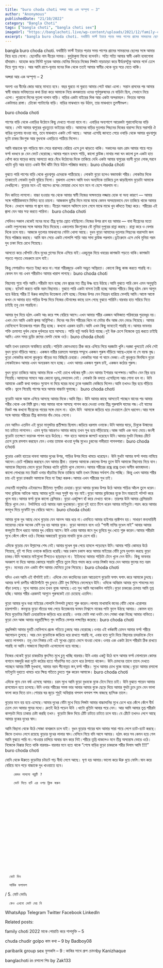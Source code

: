 ```yaml
---
title: "buro choda choti অপ্সরা আর এক অস্পৃশ্য – 3"
author: "Anonymous"
publishedDate: "21/10/2022"
category: "Bangla Choti"
tags: ["bangla choti", "bangla choti sex"]
imageUrl: "https://banglachoti.live/wp-content/uploads/2021/12/family-choti-2022-150x150.jpg"
excerpt: "bangla buro choda choti. যথারীতি ফার্স্ট ইয়ারে পড়ার সময় পাশের গ্রামের সামন্তদের ছেলের সঙ্গে আমার বিয়ে হয়ে গেলো। ছেলেটির নাম দীপ্তেন সামন্ত। বুলুঠাকুমা মিথ্যে বলেননি। সত্যি সত্যি আমার স্বামী একটা হাবাগ..."
---
```


bangla buro choda choti. যথারীতি ফার্স্ট ইয়ারে পড়ার সময় পাশের গ্রামের সামন্তদের ছেলের সঙ্গে আমার বিয়ে হয়ে গেলো। ছেলেটির নাম দীপ্তেন সামন্ত। বুলুঠাকুমা মিথ্যে বলেননি। সত্যি সত্যি আমার স্বামী একটা হাবাগোবা হাঁদারাম। যাহোক করে মিনিট দুয়েক আমার যোনির ভিতরে নিজের লিঙ্গটা নাড়াচাড়া করে বীর্য্যরসটুকু আমার গর্ভে ঢেলে দিয়ে শুয়ে পড়ে। আর আমি রাগে-ঘৃনায় মনের দিক থেকে ততই আমার স্বামীর থেকে দূরে সরে যেতে থাকি।


অপ্সরা আর এক অস্পৃশ্য – 2


অবশ্য ওর বীর্যের জোর আছে মানতে হবে। বছর ঘুরতে না ঘুরতে আমার পেটে বাচ্চা এলো। সন্তান প্রসবের পর আমার স্বামী বাচ্চার ভবিষ্যতের কথা চিন্তা করে আমাকে নিয়ে কলকাতায় ওদের পূর্বপুরুষদের যে বাড়িটা ছিল, সেখানে নিয়ে এলো। পুরোনো দিনের দুতলা দালান বাড়ি। বাড়ির একটা বাইরের দিক আর একটা অন্দরমহল। ভিতরে আসার একটামাত্র রাস্তা। চৌকো প্যাটার্নের বাড়ি। বাড়ির মাঝখানে বড় উঠান, তার মাঝখানে তুলসীমণ্ডপ।


buro choda choti


পাশের বাড়ি থেকে এবাড়ির উঠোনে কিছু দেখতে পাওয়া যাবে না। এবাড়ির অন্যপাশে আরেকটা পুরানোদিনের বাড়ি আছে। সেটা আমার শ্বশুরের খুড়তুতো ভাইয়ের বাড়ি। আমাদের বাড়ির দুতলার পিছনের দিকের বারান্দা দিয়ে সরাসরি ঐ বাড়ির দুতলায় যাওয়া যায়, তবে মাঝখানে একটা গেট আছে। আমরা এসেছি জানতে পেরে ওবাড়ি থেকে আমার খুড়শ্বশুর দুটো চাকর কিংশুক আর বুধনকে এবাড়িতে পাঠিয়ে দিলেন।


আমি বাচ্চাকে ঘুম পাড়িয়ে স্নান সেরে বারান্দায় বেরিয়ে এসে চুল ঝাড়তে থাকি। সকালের নরম রোদ আমার গায়ে পড়ে ফর্সা ধবধবে রং যেন ফেটে বেরোচ্ছে।আমার পরনে হলদে শাড়ি, কালো ব্লাউজ।মাথার লম্বা ঘন কালো চুল একটা হাত খোঁপা করে ঘাড়ের কাছে আলতো করে বেঁধে উঠোনের দিকে তাকিয়ে দেখি একটা আমার শ্বশুরের বয়সী বুড়ো লোক,পরনে খাটো ধুতি আর হাতে একটা দীর্ঘ ঝাঁটা নিয়ে উঠান পরিষ্কার করছে। buro choda choti


বুঝতে পারি পাশের বাড়ি থেকে খুড়শ্বশুর এদেরকে পাঠিয়েছে। লোকটা বুড়ো হলেও ষন্ডামার্কা শরীর। লোকটার দিকে তাকাতেই লোকটা মুখটা ঘুরিয়ে নিলো। বুঝলাম এতক্ষন আমি যখন অন্যদিকে তাকিয়ে চুল ঝাড়ছিলাম বুড়োটা আমাকে দেখছিলো। বুড়োর মনে এই বয়সেও রসের ফোয়ারা দেখে মনে মনে না হেসে পারলাম না।












দিন কাটতে লাগলো। বাচ্চা হওয়ার পর থেকে আমার স্বামী নিজের অক্ষমতার লজ্জায় হোক বা অন্য কারণে — আমার সঙ্গে শারীরিকভাবে মিলিত হতে চায়না। আজকাল ছুটির দিনে মাঝে মাঝে কেমন অসহায়ভাবে যেন তাকিয়ে থাকে আমার দিকে। দেখলে আমার গা জ্বলে যায়। দীপ্তেন সকালে অফিসে চলে গেলে মাঝে মাঝে খুব কাঁদতে ইচ্ছা করে। শরীরের এই জ্বালা যেন আর সহ্য করতে পারিনা।  buro choda choti


সেদিনও সকাল থেকেই মনের মধ্যে তীব্র ঘৃণার স্রোত বইছিলো।নিজের উপর রাগ হয় আমার — বাবা দীপ্তেনের মতো একটা নপুংসকের সঙ্গে আমার বিয়ে দিয়েছে।একতলায় কিংশুকের বৌ মুনিয়া দুপুরের রান্না করছে। রান্না করে ও বেলার দিকে চলে যায়। আজকে দুতলার মাঝখানের গেটটা খোলা আছে। বুধন বুড়ো আমাদের দুতলার পিছনের বারান্দাটা জল দিয়ে পরিষ্কার করছে। আমি স্নান সেরে একটা গোলাপি শাড়ি আর সাদা ব্লাউজ পরলাম।ড্রইংরুমে এসে দেখি মুনিয়া গরম দুধ ঢাকা দিয়ে রেখে গিয়েছে।


আলতো করে খোঁপাটা বেঁধে দুধের গ্লাসের দিকে এগিয়ে যাই।একচুমুক দিয়ে খবরের কাগজটা পড়তে থাকি।কাগজটা পড়তে পড়তে বেডরুমে চলে যাই।

কিন্তু পেপারটাও পড়তে ইচ্ছা করে না।সারা শরীরজুড়ে একটা অদ্ভুত অস্থিরতা। কোনো কিছু কাজ করতে পারছি না।কেবল মন নয় এখন শরীরটাও আমার খারাপ লাগছে। buro choda choti


বিছানায় শুয়ে পড়ি আমি।শরীরটা মনে হচ্ছে যেন জ্বরের মত তীব্র উষ্ণ হয়ে উঠছে।আমি বুঝতে পারি কেন এমন অনুভূতি হচ্ছে। ছটফট করতে থাকি নরম বিছানায়। বুঝতে পারি একটা বাসনা তৈরী হচ্ছে আমার শরীরে।কিন্তু হঠাৎ কেন আগুন হয়ে উঠছে শরীর !! উরুর কাছটায় উত্তেজনা বেশি হচ্ছে।নিজের উপর যেন নিয়ন্ত্রন হারিয়ে ফেলছি আমি।আস্তে আস্তে কখন যে আমার হাত শাড়ির উপর দিয়ে নিজের যৌনাঙ্গের কাছে চলে গেছে বুঝতে পারিনি।বারবার হাত সরিয়ে নিতে চাইছি তবু যেন পারছিনা।


আমার মুখ দিয়ে হঠাৎ একটা আঃ করে শব্দ বেরিয়ে আসে।এখন আমার শরীর একজন অভিজাত পরিবারের পুত্রবধূর নয়।এখন যেন আমি একটা জ্বলন্ত অগ্নিশিখা। দিনের পর দিন শরীরের খিদে না মেটার বাঁধ আজ যেন ভেঙে গিয়েছে। আমার যোনিদেশে উত্তেজনার পারদ তীব্র হচ্ছে। কখনো এরকম হয়নি।আমি এখন কিছু ভাবতেই পারছি না।আমার ভাবনার শক্তি ক্রমাগত দুর্বল থেকে দুর্বলতর হয়ে আসছে। শাড়ি হাটু অবধি উঠে যাচ্ছে।দুই উরু চেপে নিজেকে তৃপ্ত করতে চাইছি আমি।এমন সময় ড্রয়িং রুমের বেলটা বেজে ওঠে। buro choda choti


আমি তখন চরমতম অস্বস্তিতে রয়েছি।শাড়িটা কোনওমতে ঠিক করে এগিয়ে গিয়ে দরজাটা খুলি।দরজা খুলতেই দেখি সেই বুধন বুড়ো দাঁড়িয়ে আছে। একজন নারীর চরমতম অবস্থার সম্মুখে একজন পুরুষ দাঁড়িয়ে আছে–হোক না সে বয়স্ক বৃদ্ধ।বুড়ো লোকটার কালো কুচকুচে ষাঁড়ের মত বিচ্ছিরি চেহারা। লোকটার সারা গা ঘামে ভেজা।এই কুচকুচে ঘিনঘিনে বুড়ো লোকটাকেও আমার এখন অন্যরকম মনে হচ্ছে। এখন আমার একজন পুরুষ চাই, একজন কঠোর পুরুষ।


বুধন বুড়ো তাকিয়ে আছে আমার দিকে –সেই চোখে ধর্ষকের দৃষ্টি।যেন আমার ইশারার অপেক্ষায়।আমিও যেন স্থির হয়ে গিয়েছি।আমাদের সামনে আর কোনো দূরত্ব,ভেদাভেদ নেই। লোকটা কি বলতে এসেছিলো আর শোনা হল না। উনি আমাকে একটি কথা বলারও সুযোগ না দিয়ে ঘরের মধ্যে ঢুকে দরজাটা ভেজিয়ে দিলেন।আমি তখনও স্থির হয়ে দাঁড়িয়ে থাকি। ভুলে গিয়েছি পাশের ঘরে আমার বাচ্চাটা ঘুমাচ্ছে।  buro choda choti


বুড়োটা আস্তে আস্তে এগিয়ে আসছে আমার দিকে।আমি স্থির। উনি আমার কাছে আসতেই পাচ্ছেন স্নানের পর আমার শরীর থেকে এক মিষ্টি ঘ্রান।আর আমার নাকে আসছে পাগল করে দেওয়া ওনার তীব্র পুরুষালি ঘামের গন্ধ।এই ঘামের বিকট গন্ধ কখনো দীপ্তেনের গায়ের সঙ্গে মেলে না। হঠাৎ উনি  আমাকে জড়িয়ে ধরে দেওয়ালে ঠেসে ধরলেন।আর সঙ্গে সঙ্গে আমার শরীরের তীব্র কামনার বাঁধ ভেঙে গেলো।


যেন আমিও এতদিন এই বুড়ো মানুষটার প্রতীক্ষায় ছিলাম।জড়িয়ে ধরলাম ওনাকে।উনি আমার ঘাড়ে, চিবুকে উন্মাদের মত চাটতে লাগলেন। এমন ঘৃণার আচরণও আমার কাছে তখন সুখ হয়ে দাঁড়িয়েছে।আজ আমি এক অন্য মেয়ে।জংলী বুড়োটা ততক্ষণে ভয়ানক পাগল হয়ে উঠেছে। শক্ত হাতে আমাকে জাপটে ধরেছেন উনি।আমার মুখটা নিজের ঠোঁটে চেপে চুষে রসপান করছেন যেন।ওনার তামাক খাওয়া দুর্গন্ধ মুখেও চুম্বনের গভীরতা পাগলপারা। buro choda choti


বুড়োর একটা হাতের দাবনা আমার দুধের উপর, শাড়ির উপর দিয়ে খামচে ধরেছেন। উনি মুখটা আমার ফর্সা গলায় নামিয়ে আনেন।চেটে পরিষ্কার করছেন যেন আমার গ্রীবা। তারপর আমাকে কোলের উপর তুলে উনি আমাকে বিছানায় নিয়ে যান। আমাকে বিছানায় ফেলে বুড়ো নিজের খাটো ধুতিটা খুলে ফেলেন।আমার শরীরের রন্ধ্রে রন্ধ্রে তখন অসীম কামন্মাদনা।কালো গোখরের মত বিরাট ওনার বাঁড়াটার দিকে তাকিয়ে আমি তখন নিজের সর্বনাশ টের পাচ্ছি। কিন্তু এখন আমার শরীর চায় এই বুড়ো চাকরটা আমাকে নিয়ে যা ইচ্ছা করুক।আমার এখন শরীরের সুখ চাই।


মেহনতী মানুষটার এইবয়সেও রীতিমত সুগঠিত চেহারা।বুড়ো আমার বুকের উপর উঠে আমার শাড়ির আঁচল তুলে ধরেন।সাদা ব্লাউজে আটকে আছে আমার দুটো নধর সুপুষ্ট বড় বড় মাই।বুড়ো আমার ব্লাউজের হুকে টান মারতেই পটপট করে খুলে যায়।আমার ফর্সা বুকে কালো ব্রেসিয়ার। বুড়ো একটুক্ষণ হাঁ করে দেখতে থাকে। তারপর উনি আমার ব্রেসিয়ারটা ছিঁড়ে খুলে দেন। টলটলিয়ে ওঠে আমার নরম দুধজোড়া।বুড়ো দুই হাতে টিপে ধরেন আমার মাইদুটো।পচাৎ করে আমার স্তনমুখ দিয়ে দুফোঁটা দুধ বেরিয়ে আসে। buro choda choti


আমার বুকে দুধ আছে দেখে বুড়োর যেন আনন্দ আর ধরে না।এমনিতে আমার হাইপার ল্যাক্টশন হয়। সাধারণ স্তন্যদায়িনী মায়েদের থেকে অনেক বেশি দুধ হয় আমার বুকে। বুড়ো আনমনে বলে ওঠে “শালী মাগির দুধেল মাই” আবার আমার স্তনদুটো টিপে ধরতে আবার দুধ বেরিয়ে আসে।উনি এবার আমার স্তনে মুখ ডুবিয়ে দুধ খেতে শুরু করেন।আমার শরীরটা সুখে কেঁপে কেঁপে ওঠে।নিজের অজান্তেই বুড়োর মাথাটা বুকে চেপে ধরি।


এদিকে বুড়োর যেন উল্লাসের শেষ নেই।আমার দুধেল বুক পেয়ে হামলে পড়েছেন উনি।আমার শাড়ি কোমরে উঠে গিয়েছে, দুই পা দিয়ে ওনাকে জড়িয়ে ধরেছি।আর চকাস চকাস করে আমার মাইয়ের বোঁটা চুষে দুধপান করছে বুড়ো চাকর।উনি সজোরে মাইগুলো টিপতেও ছাড়ছেন না। ইতিমধ্যে আমার শাড়িটা টেনে খুলে দেন উনি। কিছু ভাবনার অবকাশ না দিয়ে আমার কোমরে সায়াটা গুটিয়ে তুলে দিয়ে গদাম করে ওনার লিঙ্গটা ভরে দেন আমার ফুলের মত নরম গুদে। মনেহয় যেন একটা বাঁশ আমার যোনিতে ঢুকে গিয়েছে। buro choda choti


যদিও এখন আমি এই বাঁশটাই চাই। এদিকে যেন কতদিনের চরম আক্রোশে বুড়োটা ঘপাৎ ঘপাৎ করে আমাকে চুদছে।আমার ফর্সা রমণীয় আঁটোসাঁটো গুদ চুদতে ঠোঁট মুখ মিশিয়ে ফেলেছেন উনি। ওদিকে অবিরাম আমার গুদে শাবলের মত বাঁড়া চলছে। সুখে আমার চোখ তখন বুজে আসছে।এত সুখ আমি অনেকদিন পাইনি।বুড়ো চাকরের চোদায় আমি তৃপ্ত হচ্ছি।আমার শরীর এরকমই আগুনে পুরুষকেই তো চেয়েছে এতদিন।


বুড়ো আমার দুধে ভরা মাইয়ের গোলাপি নিপলটা চুষতে শুরু করেন।লালায় মাখামাখি স্তনের বোঁটা থেকে এরোলার চারপাশটা। স্তনবৃন্তে বুড়ো দাঁতের ঘষা পেয়ে উত্তেজনায় ঘনঘন নিশ্বাসে নাকের পাটা ফুলে উঠছে আমার। কোমল হাত দিয়ে বুড়োটার বিরাট চেহারাটাকে জড়িয়ে ধরে রয়েছি। ওনার মোটা লম্বা ধনটা যেন সোজা ধাক্কা দিচ্ছে আমার নাভিতে। বুড়ো যেন আজ আমার বহুপ্রতীক্ষিত গুদ ফাটিয়ে ফেলার লক্ষ্যস্থির করেছে। buro choda choti


বৃদ্ধলিঙ্গটা আমার যুবতী যোনিপথে প্রচন্ড গতিতে ঢুকছে আর বেরোচ্ছে।ওনার এই ধর্ষকামী চোদন আমার ফর্সা শরীরে আলোড়ন তুলছে। আর যেন বুড়োটাকে জড়িয়ে ধরে রাখতে পারছি না, এবার হাত দুটো দিয়ে বিছানার চাদরটাকে টেনে ধরতে লাগলাম। তবু যেন নিস্তার নেই এই সুখের স্রোতে ভেসে যাওয়া থেকে।ওনার এক একটা ঠাপে শরীরটা ঠিক রাখতে পারছি না আমি।সাজানো বিছানাটা এলোমেলো হয়ে যাচ্ছে।


নিজের থেকেই বুড়ো চাকরটার কুৎসিত মুখে চুমু খাচ্ছি বারবার।উনি এবার একটু উঠে বসে আমার ফর্সা মোলায়েম কোমর বাগানে মজদুরি করা দুটো কঠোর হাতে সাঁড়াশির মত চেপে ধরে ঠাপাতে থাকেন। উনি চোদনের তালে তালে দেখতে পাচ্ছেন আমার মিষ্টি মুখখানা, আমার নরম পীনোন্নত স্তন,ফর্সা শরীর। সুখে আমার চোখ বুজে যাচ্ছে।বুড়ো আমার রসালো মাইদুটো দুহাতে খামচে ধরে ক্ষিপ্র গতিতে চুদতে শুরু করেন আমাকে। buro choda choti


এদিকে গুদে যেন বর্ষা এসেছে আমার। চরম সুখে আমি বুড়ো বুধনকে বুকে টেনে নিতে চাই। উনি বুঝতে পারেন আমার রাগমোচন হতে চলেছে।উনি ওনার শরীরের সমস্ত ভার আবার আমার বুকে ছেড়ে দিয়ে আমার গুদটা চুদে চুদে যেন ফালা ফালা করে দিতে চান।শোয়ার ঘর জুড়ে শুধুই অবিশ্রান্ত থপথপ থপথপ শব্দ বাজছে ছান্দিক তালে।


বুড়োর মনে হয় হয়ে এসেছে।আমার দুধের বোঁটা মুখে নিয়ে লিঙ্গটা আমার বাচ্চাদানির মুখে চেপে ধরে কেঁপে কেঁপে বীর্য ঢেলে দেন আমার গুদের মধ্যে। দ্রুতই উঠে পড়েন উনি ।খাটো ধুতিটা আবার পরে নেন। আর আমি আমার তৃপ্ত শরীরটা কাপড়টা দিয়ে ঢাকার চেষ্টা করছি তখন। বুড়োটা জিভ দিয়ে ঠোঁট চাটতে চাটতে চলে যায়।যে ঠোঁটে তখনও লেগে আছে আমার বুকের দুধের স্বাদ।


আমি বিছানা থেকে উঠে সোজা বাথরুমে চলে যাই। বুধন বুড়োর গায়ের ঘাম আমার সারা গায়ে লেগে চ্যাট-চ্যাট করছে। জিভে তখনও লেগে রয়েছে বুড়োর মুখের লালার স্বাদ।বেসিনে গিয়ে বমি আসে আমার। হঠাৎ করে সব কেমন হয়ে গেল আমি বুঝতে পারি না।শাওয়ার চালিয়ে আবার স্নান করে নিই।শরীরে তৃপ্তি থাকলেও মনে তীব্র অসন্তোষ ভোরে ওঠে।নিজেকে ধিক্কার দিতে থাকি বারবার– বারবার মনে হতে থাকে “শেষে বাড়ির বুড়ো চাকরকে শরীর দিলাম আমি !!!!” buro choda choti


যোনি থেকে ঊরুতে বুড়োটার চটচটে গাঢ় বীর্য্য লেগে আছে। ঘৃণা হয় আমার।ভালো করে ঊরু ধুয়ে ফেলি।স্নান করে বেরিয়ে মনে পড়ে বাচ্চাকে দুধ খাওয়াতে হবে।


 
 
 
        কেমন লাগলো গল্পটি ?      
 
        ভোট দিতে হার্ট এর ওপর ক্লিক করুন      
 
 
 
 
 
 
 
 
 
 
 
 
 
 
 
 
 
 
 
 
 
      ভোট দিন    
 
      সার্বিক ফলাফল 
 / 5. মোট ভোটঃ 
 
 
      কেও এখনো ভোট দেয় নি    
 
 
 
 
WhatsApp
Telegram
Twitter
Facebook
LinkedIn




Related posts:






family choti 2022 মাকে পোয়াতি করে শাপমুক্তি – 5




chuda chudir golpo কাম কথা – 9 by Badboy08




paribarik group sex ফুলকলি – 9 : কাকির সাথে গ্রুপ চোদন​by Kanizhaque




banglachoti in রসালো পিচ by Zak133
